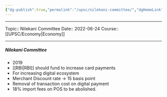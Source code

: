 ```yaml
---
{"dg-publish":true,"permalink":"/upsc/nilekani-committee/","dgHomeLink":true,"dgPassFrontmatter":false}
---
```


----
Topic:: Nilekani Committee
Date:: 2022-06-24
Course:: [[UPSC/Economy|Economy]] 

----

##### Nilekani Committee 
- 2019 
- [[RBI|RBI]] should fund to increase card payments
- For increasing digital ecosystem 
- Merchant Discount rate -> 15 basis point 
- Removal of transaction cost on digital payment 
- 18% import fees on POS to be abolished. 


